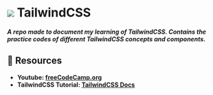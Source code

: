 # <img src="https://skillicons.dev/icons?i=tailwind" /> TailwindCSS
***A repo made to document my learning of TailwindCSS. Contains the practice codes of different TailwindCSS concepts and components.***

## 📂 Resources
- **Youtube: [freeCodeCamp.org](https://youtu.be/ft30zcMlFao?si=CmNopGNyY2sdza0S)**
- **TailwindCSS Tutorial: [TailwindCSS Docs](https://tailwindcss.com/docs/installation)** 
